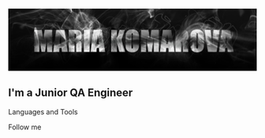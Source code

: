 ![Header](https://github.com/komarovamd/komarovamd/blob/main/assets/1.jpg?raw=true)

## I'm a Junior QA Engineer 

Languages and Tools

Follow me